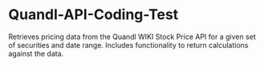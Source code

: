 # Quandl-API-Coding-Test
Retrieves pricing data from the Quandl WIKI Stock Price API for a given set of securities and date range.  Includes functionality to return calculations against the data.
